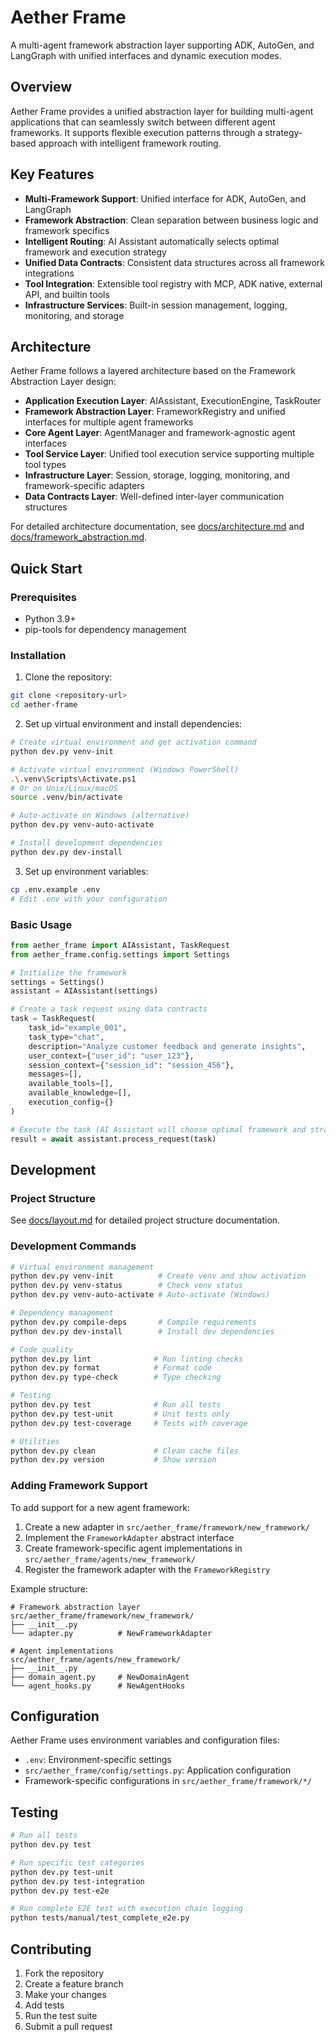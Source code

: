 # Aether Frame

A multi-agent framework abstraction layer supporting ADK, AutoGen, and LangGraph with unified interfaces and dynamic execution modes.

## Overview

Aether Frame provides a unified abstraction layer for building multi-agent applications that can seamlessly switch between different agent frameworks. It supports flexible execution patterns through a strategy-based approach with intelligent framework routing.

## Key Features

- **Multi-Framework Support**: Unified interface for ADK, AutoGen, and LangGraph
- **Framework Abstraction**: Clean separation between business logic and framework specifics
- **Intelligent Routing**: AI Assistant automatically selects optimal framework and execution strategy
- **Unified Data Contracts**: Consistent data structures across all framework integrations
- **Tool Integration**: Extensible tool registry with MCP, ADK native, external API, and builtin tools
- **Infrastructure Services**: Built-in session management, logging, monitoring, and storage

## Architecture

Aether Frame follows a layered architecture based on the Framework Abstraction Layer design:

- **Application Execution Layer**: AIAssistant, ExecutionEngine, TaskRouter
- **Framework Abstraction Layer**: FrameworkRegistry and unified interfaces for multiple agent frameworks
- **Core Agent Layer**: AgentManager and framework-agnostic agent interfaces  
- **Tool Service Layer**: Unified tool execution service supporting multiple tool types
- **Infrastructure Layer**: Session, storage, logging, monitoring, and framework-specific adapters
- **Data Contracts Layer**: Well-defined inter-layer communication structures

For detailed architecture documentation, see [docs/architecture.md](docs/architecture.md) and [docs/framework_abstraction.md](docs/framework_abstraction.md).

## Quick Start

### Prerequisites

- Python 3.9+
- pip-tools for dependency management

### Installation

1. Clone the repository:
```bash
git clone <repository-url>
cd aether-frame
```

2. Set up virtual environment and install dependencies:
```bash
# Create virtual environment and get activation command
python dev.py venv-init

# Activate virtual environment (Windows PowerShell)
.\.venv\Scripts\Activate.ps1
# Or on Unix/Linux/macOS
source .venv/bin/activate

# Auto-activate on Windows (alternative)
python dev.py venv-auto-activate

# Install development dependencies
python dev.py dev-install
```

3. Set up environment variables:
```bash
cp .env.example .env
# Edit .env with your configuration
```

### Basic Usage

```python
from aether_frame import AIAssistant, TaskRequest
from aether_frame.config.settings import Settings

# Initialize the framework
settings = Settings()
assistant = AIAssistant(settings)

# Create a task request using data contracts
task = TaskRequest(
    task_id="example_001",
    task_type="chat",
    description="Analyze customer feedback and generate insights",
    user_context={"user_id": "user_123"},
    session_context={"session_id": "session_456"},
    messages=[],
    available_tools=[],
    available_knowledge=[],
    execution_config={}
)

# Execute the task (AI Assistant will choose optimal framework and strategy)
result = await assistant.process_request(task)
```

## Development

### Project Structure

See [docs/layout.md](docs/layout.md) for detailed project structure documentation.

### Development Commands

```bash
# Virtual environment management
python dev.py venv-init          # Create venv and show activation
python dev.py venv-status        # Check venv status
python dev.py venv-auto-activate # Auto-activate (Windows)

# Dependency management
python dev.py compile-deps       # Compile requirements
python dev.py dev-install        # Install dev dependencies

# Code quality
python dev.py lint              # Run linting checks
python dev.py format            # Format code
python dev.py type-check        # Type checking

# Testing
python dev.py test              # Run all tests
python dev.py test-unit         # Unit tests only
python dev.py test-coverage     # Tests with coverage

# Utilities
python dev.py clean             # Clean cache files
python dev.py version           # Show version
```

### Adding Framework Support

To add support for a new agent framework:

1. Create a new adapter in `src/aether_frame/framework/new_framework/`
2. Implement the `FrameworkAdapter` abstract interface
3. Create framework-specific agent implementations in `src/aether_frame/agents/new_framework/`
4. Register the framework adapter with the `FrameworkRegistry`

Example structure:
```
# Framework abstraction layer
src/aether_frame/framework/new_framework/
├── __init__.py
└── adapter.py          # NewFrameworkAdapter

# Agent implementations
src/aether_frame/agents/new_framework/
├── __init__.py
├── domain_agent.py     # NewDomainAgent
└── agent_hooks.py      # NewAgentHooks
```

## Configuration

Aether Frame uses environment variables and configuration files:

- `.env`: Environment-specific settings
- `src/aether_frame/config/settings.py`: Application configuration
- Framework-specific configurations in `src/aether_frame/framework/*/`

## Testing

```bash
# Run all tests
python dev.py test

# Run specific test categories
python dev.py test-unit
python dev.py test-integration
python dev.py test-e2e

# Run complete E2E test with execution chain logging
python tests/manual/test_complete_e2e.py
```

## Contributing

1. Fork the repository
2. Create a feature branch
3. Make your changes
4. Add tests
5. Run the test suite
6. Submit a pull request